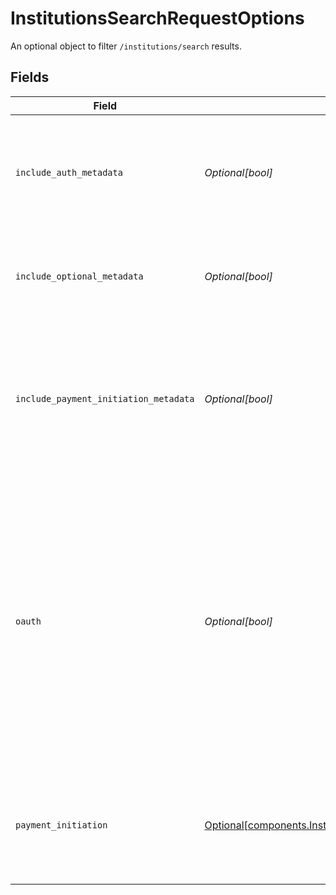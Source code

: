 # InstitutionsSearchRequestOptions

An optional object to filter `/institutions/search` results.


## Fields

| Field                                                                                                                                                                                                                                                                                                | Type                                                                                                                                                                                                                                                                                                 | Required                                                                                                                                                                                                                                                                                             | Description                                                                                                                                                                                                                                                                                          |
| ---------------------------------------------------------------------------------------------------------------------------------------------------------------------------------------------------------------------------------------------------------------------------------------------------- | ---------------------------------------------------------------------------------------------------------------------------------------------------------------------------------------------------------------------------------------------------------------------------------------------------- | ---------------------------------------------------------------------------------------------------------------------------------------------------------------------------------------------------------------------------------------------------------------------------------------------------- | ---------------------------------------------------------------------------------------------------------------------------------------------------------------------------------------------------------------------------------------------------------------------------------------------------- |
| `include_auth_metadata`                                                                                                                                                                                                                                                                              | *Optional[bool]*                                                                                                                                                                                                                                                                                     | :heavy_minus_sign:                                                                                                                                                                                                                                                                                   | When `true`, returns metadata related to the Auth product indicating which auth methods are supported.                                                                                                                                                                                               |
| `include_optional_metadata`                                                                                                                                                                                                                                                                          | *Optional[bool]*                                                                                                                                                                                                                                                                                     | :heavy_minus_sign:                                                                                                                                                                                                                                                                                   | When true, return the institution's homepage URL, logo and primary brand color.                                                                                                                                                                                                                      |
| `include_payment_initiation_metadata`                                                                                                                                                                                                                                                                | *Optional[bool]*                                                                                                                                                                                                                                                                                     | :heavy_minus_sign:                                                                                                                                                                                                                                                                                   | When `true`, returns metadata related to the Payment Initiation product indicating which payment configurations are supported.                                                                                                                                                                       |
| `oauth`                                                                                                                                                                                                                                                                                              | *Optional[bool]*                                                                                                                                                                                                                                                                                     | :heavy_minus_sign:                                                                                                                                                                                                                                                                                   | Limit results to institutions with or without OAuth login flows. Note that institutions will have `oauth` set to `true` if some Items associated with that institution are required to use OAuth flows; institutions in a state of migration to OAuth will have the `oauth` attribute set to `true`. |
| `payment_initiation`                                                                                                                                                                                                                                                                                 | [Optional[components.InstitutionsSearchPaymentInitiationOptions]](../../models/components/institutionssearchpaymentinitiationoptions.md)                                                                                                                                                             | :heavy_minus_sign:                                                                                                                                                                                                                                                                                   | Additional options that will be used to filter institutions by various Payment Initiation configurations.                                                                                                                                                                                            |